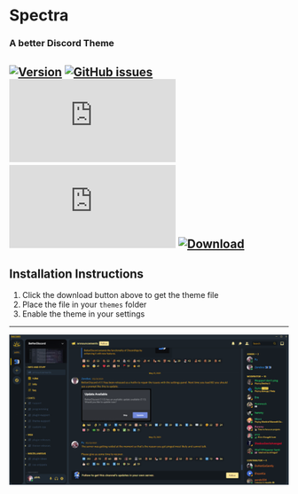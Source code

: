 # Spectra
### A better Discord Theme
[![Version](https://img.shields.io/badge/Version-1.0-fdc91e.svg)](https://shields.io/)
[![GitHub issues](https://img.shields.io/github/issues/PixelMelt/Spectra.svg)](https://GitHub.com/PixelMelt/Spectra/issues/)
[![File Size](https://badge-size.herokuapp.com/PixelMelt/Spectra/master/spectra.theme.css)](https://github.com/Naereen/StrapDown.js/blob/master/strapdown.min.js)
[![Only 32 Kb](https://badge-size.herokuapp.com/Naereen/StrapDown.js/master/strapdown.min.js)](https://github.com/Naereen/StrapDown.js/blob/master/strapdown.min.js)
[![Download](https://img.shields.io/badge/Download--lime.svg)](https://downgit.github.io/#/home?url=https://github.com/PixelMelt/Spectra/blob/main/spectra.theme.css)
---
## Installation Instructions ##
1. Click the download button above to get the theme file
2. Place the file in your ``themes`` folder
3. Enable the theme in your settings
---
![Preview](/assets/Template.png)
